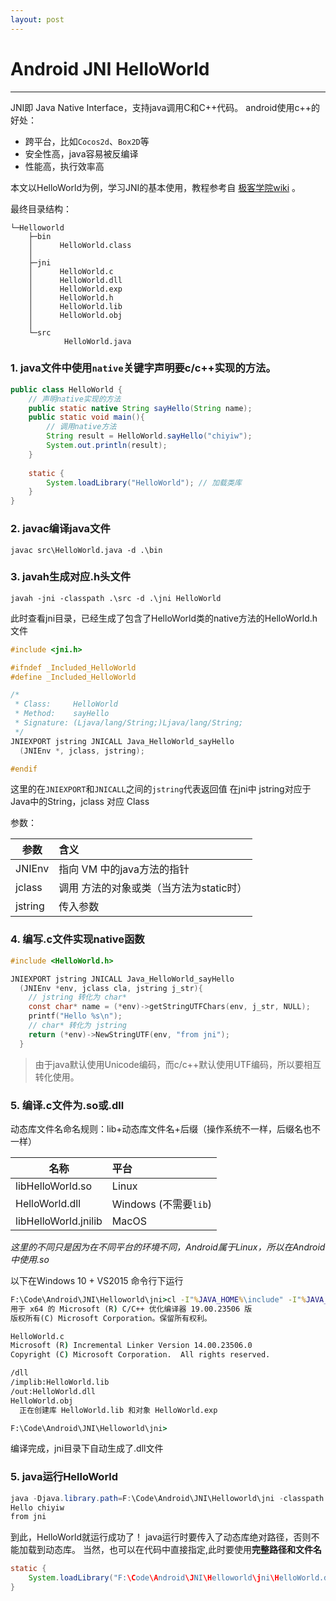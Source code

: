 ```yaml
---
layout: post
---
```


# Android JNI HelloWorld

---

JNI即 Java Native Interface，支持java调用C和C++代码。
android使用c++的好处：

* 跨平台，比如`Cocos2d`、`Box2D`等
* 安全性高，java容易被反编译
* 性能高，执行效率高


本文以HelloWorld为例，学习JNI的基本使用，教程参考自 [极客学院wiki][1] 。

最终目录结构：

```
└─Helloworld
    ├─bin
    │      HelloWorld.class
    │
    ├─jni
    │      HelloWorld.c
    │      HelloWorld.dll
    │      HelloWorld.exp
    │      HelloWorld.h
    │      HelloWorld.lib
    │      HelloWorld.obj
    │
    └─src
            HelloWorld.java
```

### 1. java文件中使用`native`关键字声明要c/c++实现的方法。

```java
public class HelloWorld {
    // 声明native实现的方法
    public static native String sayHello(String name);
    public static void main(){
        // 调用native方法
        String result = HelloWorld.sayHello("chiyiw");
        System.out.println(result);
    }
    
    static {
        System.loadLibrary("HelloWorld"); // 加载类库
    }
}
```

### 2. javac编译java文件

```
javac src\HelloWorld.java -d .\bin
```

### 3. javah生成对应.h头文件

```
javah -jni -classpath .\src -d .\jni HelloWorld
```

此时查看jni目录，已经生成了包含了HelloWorld类的native方法的HelloWorld.h文件

```c
#include <jni.h>

#ifndef _Included_HelloWorld
#define _Included_HelloWorld

/*
 * Class:     HelloWorld
 * Method:    sayHello
 * Signature: (Ljava/lang/String;)Ljava/lang/String;
 */
JNIEXPORT jstring JNICALL Java_HelloWorld_sayHello
  (JNIEnv *, jclass, jstring);

#endif
```

这里的在`JNIEXPORT`和`JNICALL`之间的`jstring`代表返回值
在jni中 jstring对应于Java中的String，jclass 对应 Class

参数：

| 参数 | 含义 |
| --- | :--- |
| JNIEnv | 指向 VM 中的java方法的指针 
| jclass | 调用 方法的对象或类（当方法为static时） |
| jstring | 传入参数 |

### 4. 编写.c文件实现native函数

```c
#include <HelloWorld.h>

JNIEXPORT jstring JNICALL Java_HelloWorld_sayHello
  (JNIEnv *env, jclass cla, jstring j_str){
    // jstring 转化为 char*
    const char* name = (*env)->getStringUTFChars(env, j_str, NULL);
    printf("Hello %s\n");
    // char* 转化为 jstring
    return (*env)->NewStringUTF(env, "from jni");
  }
```

> 由于java默认使用Unicode编码，而c/c++默认使用UTF编码，所以要相互转化使用。

### 5. 编译.c文件为.so或.dll

动态库文件名命名规则：lib+动态库文件名+后缀（操作系统不一样，后缀名也不一样）

| 名称 | 平台 |
| ---- | :--- |
| libHelloWorld.so |    Linux |
| HelloWorld.dll |      Windows (不需要`lib`) |
| libHelloWorld.jnilib |   MacOS |


*这里的不同只是因为在不同平台的环境不同，Android属于Linux，所以在Android中使用.so*

以下在Windows 10 + VS2015 命令行下运行

```cmd
F:\Code\Android\JNI\Helloworld\jni>cl -I"%JAVA_HOME%\include" -I"%JAVA_HOME%\include\win32" -LD HelloWorld.c -FeHelloWorld.dll
用于 x64 的 Microsoft (R) C/C++ 优化编译器 19.00.23506 版
版权所有(C) Microsoft Corporation。保留所有权利。

HelloWorld.c
Microsoft (R) Incremental Linker Version 14.00.23506.0
Copyright (C) Microsoft Corporation.  All rights reserved.

/dll
/implib:HelloWorld.lib
/out:HelloWorld.dll
HelloWorld.obj
  正在创建库 HelloWorld.lib 和对象 HelloWorld.exp

F:\Code\Android\JNI\Helloworld\jni>
```

编译完成，jni目录下自动生成了.dll文件

### 5. java运行HelloWorld

```java
java -Djava.library.path=F:\Code\Android\JNI\Helloworld\jni -classpath .\bin HelloWorld
Hello chiyiw
from jni
```

到此，HelloWorld就运行成功了！
java运行时要传入了动态库绝对路径，否则不能加载到动态库。
当然，也可以在代码中直接指定,此时要使用**完整路径和文件名**

```java
static {
    System.loadLibrary("F:\Code\Android\JNI\Helloworld\jni\HelloWorld.dll");
}
```

  [1]: http://wiki.jikexueyuan.com/project/jni-ndk-developer-guide/workflow.html